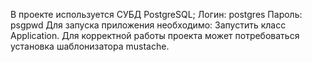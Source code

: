 В проекте используется СУБД PostgreSQL;
    Логин: postgres
    Пароль: psgpwd
Для запуска приложения необходимо:
    Запустить класс Application.
Для корректной работы проекта может потребоваться
    установка шаблонизатора mustache.